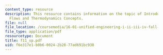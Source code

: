 ```yaml
---
content_type: resource
description: This resource contains information on the topic of Introduction to Compressible
  Flows and Thermodynamics Concepts.
file: null
file_location: /coursemedia/16-01-unified-engineering-i-ii-iii-iv-fall-2005-spring-2006/f6e317e1b0b600242b2877ad691bc938_f11_sp.pdf
file_type: application/pdf
resourcetype: Document
title: f11_sp.pdf
uid: f6e317e1-b0b6-0024-2b28-77ad691bc938
---
```

